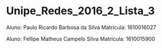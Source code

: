 # Unipe_Redes_2016_2_Lista_3

Aluno: Paulo Ricardo Barbosa da Silva 
Matrícula: 1610016027

Aluno: Fellipe Matheus Campelo Silva
Matrícula: 1610015900

